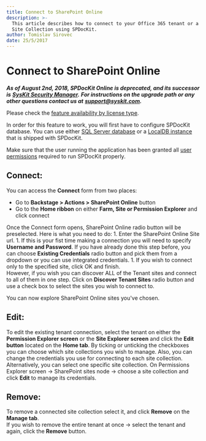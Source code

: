 ```yaml
---
title: Connect to SharePoint Online
description: >-
  This article describes how to connect to your Office 365 tenant or a specific
  Site Collection using SPDocKit.
author: Tomislav Sirovec
date: 25/5/2017
---
```


# Connect to SharePoint Online

_**As of August 2nd, 2018, SPDocKit Online is deprecated, and its successor is**_ [_**SysKit Security Manager**_](https://www.syskit.com/products/security-manager/)_**.**_ _**For instructions on the upgrade path or any other questions contact us at**_ [_**support@syskit.com**_](mailto:support@syskit.com)_**.**_

Please check the [feature availability by license type](https://www.spdockit.com/orders/#online).

In order for this feature to work, you will first have to configure SPDocKit database. You can use either [SQL Server database](connect-to-spo.md#internal/configuration/configure-spdockit-database) or a [LocalDB instance](connect-to-spo.md#internal/configuration/configure-localdb) that is shipped with SPDocKit.

Make sure that the user running the application has been granted all [user permissions](connect-to-spo.md#internal/requirements/sharepoint-online-user-permissions-requirements) required to run SPDocKit properly.

## Connect:

You can access the **Connect** form from two places:

* Go to **Backstage &gt; Actions &gt; SharePoint Online** button
* Go to the **Home ribbon** on either **Farm, Site or Permission Explorer** and click connect

Once the Connect form opens, SharePoint Online radio button will be preselected. Here is what you need to do: 1. Enter the SharePoint Online Site url. 1. If this is your fist time making a connection you will need to specify **Username and Password**. If you have already done this step before, you can choose **Existing Credentials** radio button and pick them from a dropdown or you can use integrated credentials. 1. If you wish to connect only to the specified site, click OK and finish.  
However, if you wish you can discover ALL of the Tenant sites and connect to all of them in one step. Click on **Discover Tenant Sites** radio button and use a check box to select the sites you wish to connect to.

You can now explore SharePoint Online sites you've chosen.

## Edit:

To edit the existing tenant connection, select the tenant on either the **Permission Explorer screen** or the **Site Explorer screen** and click the **Edit button** located on the **Home tab**. By ticking or unticking the checkboxes you can choose which site collections you wish to manage. Also, you can change the credentials you use for connecting to each site collection. Alternatively, you can select one specific site collection. On Permissions Explorer screen -&gt; SharePoint sites node -&gt; choose a site collection and click **Edit** to manage its credentials.

## Remove:

To remove a connected site collection select it, and click **Remove** on the **Manage tab**.  
If you wish to remove the entire tenant at once -&gt; select the tenant and again, click the **Remove** button.

